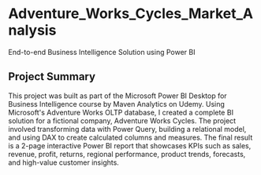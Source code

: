 # Adventure_Works_Cycles_Market_Analysis
End-to-end Business Intelligence Solution using Power BI
## Project Summary
This project was built as part of the Microsoft Power BI Desktop for Business Intelligence course by Maven Analytics on Udemy. Using Microsoft's Adventure Works OLTP database, I created a complete BI solution for a fictional company, Adventure Works Cycles. The project involved transforming data with Power Query, building a relational model, and using DAX to create calculated columns and measures. The final result is a 2-page interactive Power BI report that showcases KPIs such as sales, revenue, profit, returns, regional performance, product trends, forecasts, and high-value customer insights.
